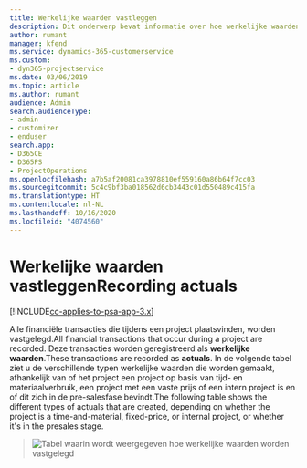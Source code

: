 ```yaml
---
title: Werkelijke waarden vastleggen
description: Dit onderwerp bevat informatie over hoe werkelijke waarden worden vastgelegd.
author: rumant
manager: kfend
ms.service: dynamics-365-customerservice
ms.custom:
- dyn365-projectservice
ms.date: 03/06/2019
ms.topic: article
ms.author: rumant
audience: Admin
search.audienceType:
- admin
- customizer
- enduser
search.app:
- D365CE
- D365PS
- ProjectOperations
ms.openlocfilehash: a7b5af20081ca3978810ef559160a86b64f7cc03
ms.sourcegitcommit: 5c4c9bf3ba018562d6cb3443c01d550489c415fa
ms.translationtype: HT
ms.contentlocale: nl-NL
ms.lasthandoff: 10/16/2020
ms.locfileid: "4074560"
---
```

# <a name="recording-actuals"></a><span data-ttu-id="a74bb-103">Werkelijke waarden vastleggen</span><span class="sxs-lookup"><span data-stu-id="a74bb-103">Recording actuals</span></span> 

[!INCLUDE[cc-applies-to-psa-app-3.x](../includes/cc-applies-to-psa-app-3x.md)]

<span data-ttu-id="a74bb-104">Alle financiële transacties die tijdens een project plaatsvinden, worden vastgelegd.</span><span class="sxs-lookup"><span data-stu-id="a74bb-104">All financial transactions that occur during a project are recorded.</span></span> <span data-ttu-id="a74bb-105">Deze transacties worden geregistreerd als **werkelijke waarden**.</span><span class="sxs-lookup"><span data-stu-id="a74bb-105">These transactions are recorded as **actuals**.</span></span> <span data-ttu-id="a74bb-106">In de volgende tabel ziet u de verschillende typen werkelijke waarden die worden gemaakt, afhankelijk van of het project een project op basis van tijd- en materiaalverbruik, een project met een vaste prijs of een intern project is en of dit zich in de pre-salesfase bevindt.</span><span class="sxs-lookup"><span data-stu-id="a74bb-106">The following table shows the different types of actuals that are created, depending on whether the project is a time-and-material, fixed-price, or internal project, or whether it's in the presales stage.</span></span>

> ![Tabel waarin wordt weergegeven hoe werkelijke waarden worden vastgelegd](media/advanced-table2.png)
